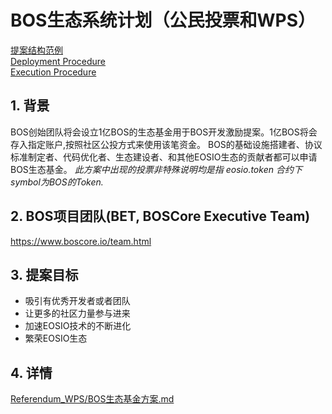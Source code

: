 # BOS生态系统计划（公民投票和WPS）
[提案结构范例](https://github.com/boscore/referendum/blob/master/Proposal%20Structure%20Example_cn.md)   
[Deployment Procedure](https://github.com/boscore/referendum/blob/master/Deployment_Procedure.md)   
[Execution Procedure](https://github.com/boscore/referendum/blob/master/Execution_Procedure.md)  

## 1.  背景

BOS创始团队将会设立1亿BOS的生态基金用于BOS开发激励提案。1亿BOS将会存入指定账户,按照社区公投方式来使用该笔资金。
BOS的基础设施搭建者、协议标准制定者、代码优化者、生态建设者、和其他EOSIO生态的贡献者都可以申请BOS生态基金。
*此方案中出现的投票非特殊说明均是指 eosio.token 合约下symbol为BOS的Token.*
## 2.  BOS项目团队(BET, BOSCore Executive Team)
https://www.boscore.io/team.html

## 3. 提案目标
* 吸引有优秀开发者或者团队
* 让更多的社区力量参与进来
* 加速EOSIO技术的不断进化
* 繁荣EOSIO生态
   
## 4. 详情
[Referendum_WPS/BOS生态基金方案.md](https://github.com/boscore/Documentation/blob/master/Referendum_WPS/BOS生态基金方案(含公投%26WPS).md)
